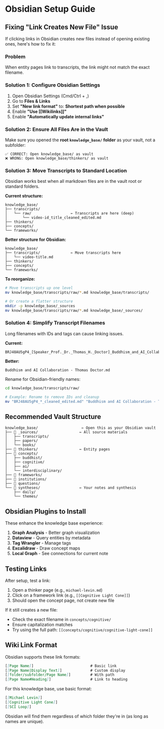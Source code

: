# Obsidian Setup Guide

## Fixing "Link Creates New File" Issue

If clicking links in Obsidian creates new files instead of opening existing ones, here's how to fix it:

### Problem

When entity pages link to transcripts, the link might not match the exact filename.

### Solution 1: Configure Obsidian Settings

1. Open Obsidian Settings (Cmd/Ctrl + ,)
2. Go to **Files & Links**
3. Set **"New link format"** to: **Shortest path when possible**
4. Enable **"Use [[Wikilinks]]"**
5. Enable **"Automatically update internal links"**

### Solution 2: Ensure All Files Are in the Vault

Make sure you opened the **root `knowledge_base/` folder** as your vault, not a subfolder:

```
✅ CORRECT: Open knowledge_base/ as vault
❌ WRONG: Open knowledge_base/thinkers/ as vault
```

### Solution 3: Move Transcripts to Standard Location

Obsidian works best when all markdown files are in the vault root or standard folders.

**Current structure:**
```
knowledge_base/
├── transcripts/
│   └── raw/                  ← Transcripts are here (deep)
│       └── video-id_title_cleaned_edited.md
├── thinkers/
├── concepts/
└── frameworks/
```

**Better structure for Obsidian:**
```
knowledge_base/
├── transcripts/              ← Move transcripts here
│   └── video-title.md
├── thinkers/
├── concepts/
└── frameworks/
```

**To reorganize:**

```bash
# Move transcripts up one level
mv knowledge_base/transcripts/raw/*.md knowledge_base/transcripts/

# Or create a flatter structure
mkdir -p knowledge_base/_sources
mv knowledge_base/transcripts/raw/*.md knowledge_base/_sources/
```

### Solution 4: Simplify Transcript Filenames

Long filenames with IDs and tags can cause linking issues.

**Current:**
```
BRJ48AU5gP4_[Speaker_Prof._Dr._Thomas_H._Doctor]_Buddhism_and_AI_Collaboration_and_a_New_Model_of_Intelligence_cleaned_edited.md
```

**Better:**
```
Buddhism and AI Collaboration - Thomas Doctor.md
```

Rename for Obsidian-friendly names:

```bash
cd knowledge_base/transcripts/raw/

# Example: Rename to remove IDs and cleanup
mv "BRJ48AU5gP4_*_cleaned_edited.md" "Buddhism and AI Collaboration - Thomas Doctor.md"
```

## Recommended Vault Structure

```
knowledge_base/                    ← Open this as your Obsidian vault
├── 📁 _sources/                   ← All source materials
│   ├── transcripts/
│   ├── papers/
│   └── books/
├── 📁 thinkers/                   ← Entity pages
├── 📁 concepts/
│   ├── buddhist/
│   ├── cognitive/
│   ├── ai/
│   └── interdisciplinary/
├── 📁 frameworks/
├── 📁 institutions/
├── 📁 questions/
└── 📁 syntheses/                  ← Your notes and synthesis
    ├── daily/
    └── themes/
```

## Obsidian Plugins to Install

These enhance the knowledge base experience:

1. **Graph Analysis** - Better graph visualization
2. **Dataview** - Query entities by metadata
3. **Tag Wrangler** - Manage tags
4. **Excalidraw** - Draw concept maps
5. **Local Graph** - See connections for current note

## Testing Links

After setup, test a link:

1. Open a thinker page (e.g., `michael-levin.md`)
2. Click on a framework link (e.g., `[[Cognitive Light Cone]]`)
3. Should open the concept page, not create new file

If it still creates a new file:
- Check the exact filename in `concepts/cognitive/`
- Ensure capitalization matches
- Try using the full path: `[[concepts/cognitive/cognitive-light-cone]]`

## Wiki Link Format

Obsidian supports these link formats:

```markdown
[[Page Name]]                          # Basic link
[[Page Name|Display Text]]             # Custom display
[[folder/subfolder/Page Name]]         # With path
[[Page Name#Heading]]                  # Link to heading
```

For this knowledge base, use basic format:
```markdown
[[Michael Levin]]
[[Cognitive Light Cone]]
[[SCI Loop]]
```

Obsidian will find them regardless of which folder they're in (as long as names are unique).
